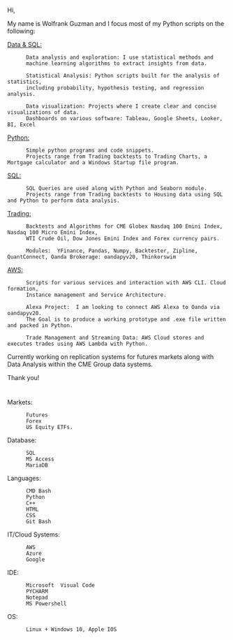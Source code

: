 Hi, 

My name is Wolfrank Guzman and I focus most of my Python scripts on the following:

[Data & SQL:](https://github.com/guzmanwolfrank/Data_Analysis) 

          Data analysis and exploration: I use statistical methods and 
          machine learning algorithms to extract insights from data.
          
          Statistical Analysis: Python scripts built for the analysis of statistics,
          including probability, hypothesis testing, and regression analysis.
          
          Data visualization: Projects where I create clear and concise visualizations of data. 
          Dashboards on various software: Tableau, Google Sheets, Looker, BI, Excel


[Python:](https://github.com/guzmanwolfrank/Python)

          Simple python programs and code snippets.  
          Projects range from Trading backtests to Trading Charts, a Mortgage calculator and a Windows Startup file program. 


[SQL:](https://github.com/guzmanwolfrank/SQL/tree/main) 

          SQL Queries are used along with Python and Seaborn module.
          Projects range from Trading backtests to Housing data using SQL and Python to perform data analysis. 
          
          
       


[Trading:](https://github.com/guzmanwolfrank?tab=repositories&q=&type=public&language=&sort=)

          Backtests and Algorithms for CME Globex Nasdaq 100 Emini Index, Nasdaq 100 Micro Emini Index,
          WTI Crude Oil, Dow Jones Emini Index and Forex currency pairs. 
          
          Modules:  YFinance, Pandas, Numpy, Backtester, Zipline, QuantConnect, Oanda Brokerage: oandapyv20, Thinkorswim 
                    

[AWS:](https://github.com/guzmanwolfrank/AWS-Cloud)

          Scripts for various services and interaction with AWS CLI. Cloud formation,
          Instance management and Service Architecture. 
          
          Alexa Project:  I am looking to connect AWS Alexa to Oanda via oandapyv20. 
          The Goal is to produce a working prototype and .exe file written and packed in Python. 
          
          Trade Management and Streaming Data: AWS Cloud stores and executes trades using AWS Lambda with Python. 

                    
          
Currently working on replication systems for futures markets along with Data Analysis within the CME Group data systems. 



Thank you! 

#




Markets: 

          Futures
          Forex
          US Equity ETFs.


Database: 
         
          SQL
          MS Access
          MariaDB 

Languages:  
    
          CMD Bash
          Python
          C++
          HTML
          CSS
          Git Bash
         

IT/Cloud Systems:  
  
          AWS
          Azure 
          Google 

                      

IDE:  

          Microsoft  Visual Code
          PYCHARM 
          Notepad 
          MS Powershell  

OS:       

          Linux + Windows 10, Apple IOS 


#




